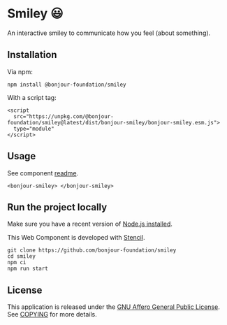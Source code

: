 # Smiley 😃

An interactive smiley to communicate how you feel (about something).

## Installation

Via npm:

```
npm install @bonjour-foundation/smiley
```

With a script tag:

```
<script
  src="https://unpkg.com/@bonjour-foundation/smiley@latest/dist/bonjour-smiley/bonjour-smiley.esm.js">
  type="module"
</script>
```

## Usage

See component [readme](src/components/smiley/readme.md).

```
<bonjour-smiley> </bonjour-smiley>
```

## Run the project locally

Make sure you have a recent version of [Node.js installed](https://nodejs.org/en/).

This Web Component is developed with [Stencil](https://stenciljs.com/).

```
git clone https://github.com/bonjour-foundation/smiley
cd smiley
npm ci
npm run start
```

## License

This application is released under the [GNU Affero General Public License](LICENSE). See [COPYING](./COPYING) for more details.
